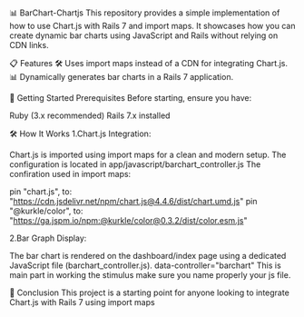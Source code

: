 📊 BarChart-Chartjs
This repository provides a simple implementation of how to use Chart.js with Rails 7 and import maps. It showcases how you can create dynamic bar charts using JavaScript and Rails without relying on CDN links.

📋 Features
🛠️ Uses import maps instead of a CDN for integrating Chart.js.
📊 Dynamically generates bar charts in a Rails 7 application.

📖 Getting Started
Prerequisites
Before starting, ensure you have:

Ruby (3.x recommended)
Rails 7.x installed

🛠️ How It Works
1.Chart.js Integration:

Chart.js is imported using import maps for a clean and modern setup.
The configuration is located in app/javascript/barchart_controller.js
The confiration used in import maps:

pin "chart.js", to: "https://cdn.jsdelivr.net/npm/chart.js@4.4.6/dist/chart.umd.js"
pin "@kurkle/color", to: "https://ga.jspm.io/npm:@kurkle/color@0.3.2/dist/color.esm.js"

2.Bar Graph Display:

The bar chart is rendered on the dashboard/index page using a dedicated JavaScript file (barchart_controller.js).
data-controller="barchart" 
This is main part in working the stimulus make sure you name properly your js file.

📜 Conclusion
This project is a starting point for anyone looking to integrate Chart.js with Rails 7 using import maps